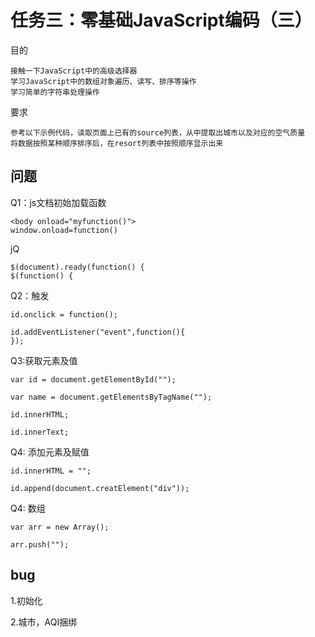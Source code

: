 # 任务三：零基础JavaScript编码（三） #

目的

    接触一下JavaScript中的高级选择器
    学习JavaScript中的数组对象遍历、读写、排序等操作
    学习简单的字符串处理操作

要求

	
    参考以下示例代码，读取页面上已有的source列表，从中提取出城市以及对应的空气质量
    将数据按照某种顺序排序后，在resort列表中按照顺序显示出来

## 问题

Q1：js文档初始加载函数

	<body onload="myfunction()">
	window.onload=function()
jQ

	$(document).ready(function() { 
	$(function() { 

Q2：触发

	id.onclick = function();

	id.addEventListener("event",function(){
	});
Q3:获取元素及值

	var id = document.getElementById("");

	var name = document.getElementsByTagName("");

    id.innerHTML;

	id.innerText;

Q4: 添加元素及赋值

	id.innerHTML = "";
   
	id.append(document.creatElement("div"));

Q4: 数组

	var arr = new Array();
	
	arr.push("");

## bug

 1.初始化

 2.城市，AQI捆绑